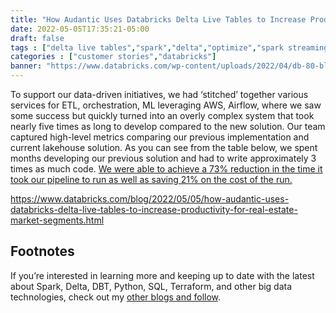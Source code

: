 ```yaml
---
title: "How Audantic Uses Databricks Delta Live Tables to Increase Productivity for Real Estate Market Segments"
date: 2022-05-05T17:35:21-05:00
draft: false
tags : ["delta live tables","spark","delta","optimize","spark streaming"]
categories : ["customer stories","databricks"]
banner: "https://www.databricks.com/wp-content/uploads/2022/04/db-80-blog-img-2.png"
---
```


To support our data-driven initiatives, we had ‘stitched’ together various services for ETL, orchestration, ML leveraging AWS, Airflow, where we saw some success but quickly turned into an overly complex system that took nearly five times as long to develop compared to the new solution. Our team captured high-level metrics comparing our previous implementation and current lakehouse solution. As you can see from the table below, we spent months developing our previous solution and had to write approximately 3 times as much code. [We were able to achieve a 73% reduction in the time it took our pipeline to run as well as saving 21% on the cost of the run.](https://www.databricks.com/blog/2022/05/05/how-audantic-uses-databricks-delta-live-tables-to-increase-productivity-for-real-estate-market-segments.html)


https://www.databricks.com/blog/2022/05/05/how-audantic-uses-databricks-delta-live-tables-to-increase-productivity-for-real-estate-market-segments.html



## Footnotes

If you’re interested in learning more and keeping up to date with the latest about Spark, Delta, DBT, Python, SQL, Terraform, and other big data technologies, check out my [other blogs and follow](https://canadiandataguy.medium.com/).